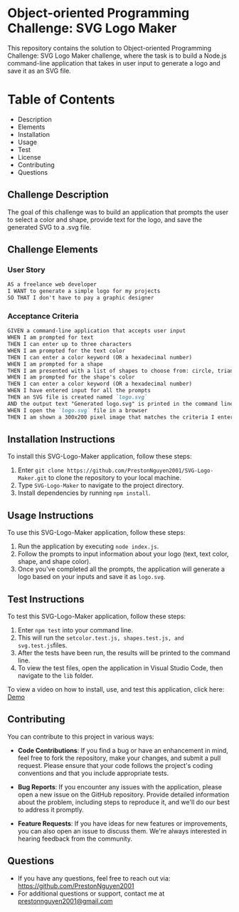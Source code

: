 # Object-oriented Programming Challenge: SVG Logo Maker
This repository contains the solution to Object-oriented Programming Challenge: SVG Logo Maker challenge, where the task is to build a Node.js command-line application that takes in user input to generate a logo and save it as an SVG file.

# Table of Contents
- Description
- Elements
- Installation
- Usage
- Test
- License
- Contributing
- Questions

## Challenge Description
The goal of this challenge was to build an application that prompts the user to select a color and shape, provide text for the logo, and save the generated SVG to a .svg file.

## Challenge Elements

### User Story
```markdown
AS a freelance web developer
I WANT to generate a simple logo for my projects
SO THAT I don't have to pay a graphic designer
```

### Acceptance Criteria
```markdown
GIVEN a command-line application that accepts user input
WHEN I am prompted for text
THEN I can enter up to three characters
WHEN I am prompted for the text color
THEN I can enter a color keyword (OR a hexadecimal number)
WHEN I am prompted for a shape
THEN I am presented with a list of shapes to choose from: circle, triangle, and square
WHEN I am prompted for the shape's color
THEN I can enter a color keyword (OR a hexadecimal number)
WHEN I have entered input for all the prompts
THEN an SVG file is created named `logo.svg`
AND the output text "Generated logo.svg" is printed in the command line
WHEN I open the `logo.svg` file in a browser
THEN I am shown a 300x200 pixel image that matches the criteria I entered
```

## Installation Instructions
To install this SVG-Logo-Maker application, follow these steps:

1. Enter `git clone https://github.com/PrestonNguyen2001/SVG-Logo-Maker.git` to clone the repository to your local machine.
2. Type `SVG-Logo-Maker` to navigate to the project directory.
3. Install dependencies by running `npm install`.

## Usage Instructions
To use this SVG-Logo-Maker application, follow these steps:
1. Run the application by executing `node index.js`.
2. Follow the prompts to input information about your logo (text, text color, shape, and shape color).
3. Once you've completed all the prompts, the application will generate a logo based on your inputs and save it as `logo.svg`.

## Test Instructions
To test this SVG-Logo-Maker application, follow these steps:
1. Enter `npm test` into your command line.
2. This will run the `setcolor.test.js, shapes.test.js, and svg.test.js`files.
3. After the tests have been run, the results will be printed to the command line. 
4. To view the test files, open the application in Visual Studio Code, then navigate to the `lib` folder. 

To view a video on how to install, use, and test this application, click here: [Demo](https://www.youtube.com/watch?v=RCNwR8ESt30)

## Contributing
You can contribute to this project in various ways:

- **Code Contributions**: If you find a bug or have an enhancement in mind, feel free to fork the repository, make your changes, and submit a pull request. Please ensure that your code follows the project's coding conventions and that you include appropriate tests.

- **Bug Reports**: If you encounter any issues with the application, please open a new issue on the GitHub repository. Provide detailed information about the problem, including steps to reproduce it, and we'll do our best to address it promptly.

- **Feature Requests**: If you have ideas for new features or improvements, you can also open an issue to discuss them. We're always interested in hearing feedback from the community.

## Questions 
- If you have any questions, feel free to reach out via: https://github.com/PrestonNguyen2001
- For additional questions or support, contact me at prestonnguyen2001@gmail.com